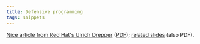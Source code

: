 ```yaml
---
title: Defensive programming
tags: snippets
---
```


[Nice article from Red Hat's Ulrich Drepper](http://people.redhat.com/drepper/defprogramming.pdf) ([PDF](http://www.wincent.com/wiki/PDF)); [related slides](http://people.redhat.com/drepper/Defensive-slides.pdf) (also PDF).
